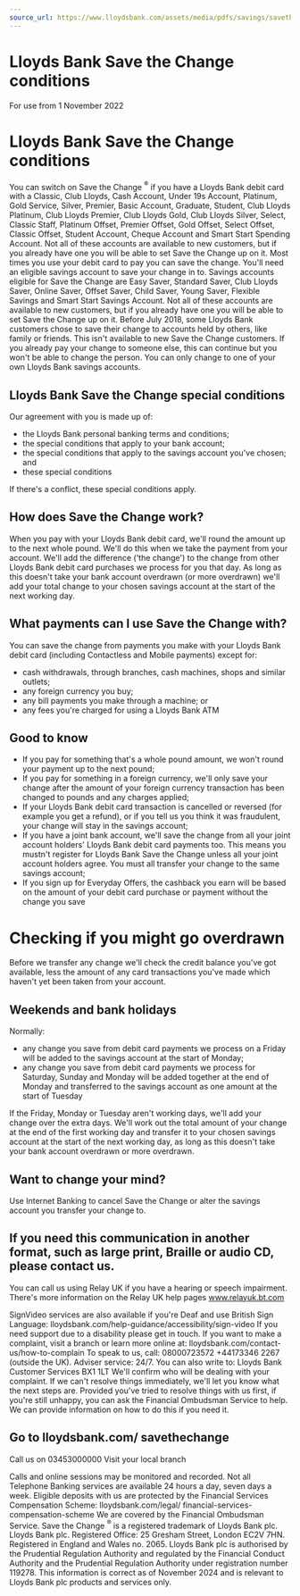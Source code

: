 ```yaml
---
source_url: https://www.lloydsbank.com/assets/media/pdfs/savings/savethechange_termsconditions.pdf
---
```


# Lloyds Bank Save the Change conditions

For use from 1 November 2022

# Lloyds Bank Save the Change conditions

You can switch on Save the Change ${ }^{\circledR}$ if you have a Lloyds Bank debit card with a Classic, Club Lloyds, Cash Account, Under 19s Account, Platinum, Gold Service, Silver, Premier, Basic Account, Graduate, Student, Club Lloyds Platinum, Club Lloyds Premier, Club Lloyds Gold, Club Lloyds Silver, Select, Classic Staff, Platinum Offset, Premier Offset, Gold Offset, Select Offset, Classic Offset, Student Account, Cheque Account and Smart Start Spending Account. Not all of these accounts are available to new customers, but if you already have one you will be able to set Save the Change up on it.
Most times you use your debit card to pay you can save the change.
You'll need an eligible savings account to save your change in to. Savings accounts eligible for Save the Change are Easy Saver, Standard Saver, Club Lloyds Saver, Online Saver, Offset Saver, Child Saver, Young Saver, Flexible Savings and Smart Start Savings Account. Not all of these accounts are available to new customers, but if you already have one you will be able to set Save the Change up on it.
Before July 2018, some Lloyds Bank customers chose to save their change to accounts held by others, like family or friends. This isn't available to new Save the Change customers. If you already pay your change to someone else, this can continue but you won't be able to change the person. You can only change to one of your own Lloyds Bank savings accounts.

## Lloyds Bank Save the Change special conditions

Our agreement with you is made up of:

- the Lloyds Bank personal banking terms and conditions;
- the special conditions that apply to your bank account;
- the special conditions that apply to the savings account you've chosen; and
- these special conditions

If there's a conflict, these special conditions apply.

## How does Save the Change work?

When you pay with your Lloyds Bank debit card, we'll round the amount up to the next whole pound. We'll do this when we take the payment from your account. We'll add the difference ('the change') to the change from other Lloyds Bank debit card purchases we process for you that day. As long as this doesn't take your bank account overdrawn (or more overdrawn) we'll add your total change to your chosen savings account at the start of the next working day.

## What payments can I use Save the Change with?

You can save the change from payments you make with your Lloyds Bank debit card (including Contactless and Mobile payments) except for:

- cash withdrawals, through branches, cash machines, shops and similar outlets;
- any foreign currency you buy;
- any bill payments you make through a machine; or
- any fees you're charged for using a Lloyds Bank ATM


## Good to know

- If you pay for something that's a whole pound amount, we won't round your payment up to the next pound;
- If you pay for something in a foreign currency, we'll only save your change after the amount of your foreign currency transaction has been changed to pounds and any charges applied;
- If your Lloyds Bank debit card transaction is cancelled or reversed (for example you get a refund), or if you tell us you think it was fraudulent, your change will stay in the savings account;
- If you have a joint bank account, we'll save the change from all your joint account holders' Lloyds Bank debit card payments too. This means you mustn't register for Lloyds Bank Save the Change unless all your joint account holders agree. You must all transfer your change to the same savings account;
- If you sign up for Everyday Offers, the cashback you earn will be based on the amount of your debit card purchase or payment without the change you save

# Checking if you might go overdrawn

Before we transfer any change we'll check the credit balance you've got available, less the amount of any card transactions you've made which haven't yet been taken from your account.

## Weekends and bank holidays

Normally:

- any change you save from debit card payments we process on a Friday will be added to the savings account at the start of Monday;
- any change you save from debit card payments we process for Saturday, Sunday and Monday will be added together at the end of Monday and transferred to the savings account as one amount at the start of Tuesday

If the Friday, Monday or Tuesday aren't working days, we'll add your change over the extra days. We'll work out the total amount of your change at the end of the first working day and transfer it to your chosen savings account at the start of the next working day, as long as this doesn't take your bank account overdrawn or more overdrawn.

## Want to change your mind?

Use Internet Banking to cancel Save the Change or alter the savings account you transfer your change to.

## If you need this communication in another format, such as large print, Braille or audio CD, please contact us.

You can call us using Relay UK if you have a hearing or speech impairment. There's more information on the Relay UK help pages www.relayuk.bt.com

SignVideo services are also available if you're Deaf and use British Sign Language:
lloydsbank.com/help-guidance/accessibility/sign-video If you need support due to a disability please get in touch. If you want to make a complaint, visit a branch or learn more online at: lloydsbank.com/contact-us/how-to-complain To speak to us, call: 08000723572
+44173346 2267 (outside the UK).
Adviser service: 24/7.
You can also write to:
Lloyds Bank
Customer Services
BX1 1LT
We'll confirm who will be dealing with your complaint. If we can't resolve things immediately, we'll let you know what the next steps are.
Provided you've tried to resolve things with us first, if you're still unhappy, you can ask the Financial Ombudsman Service to help. We can provide information on how to do this if you need it.

## Go to lloydsbank.com/ savethechange

Call us on 03453000000
Visit your local branch

Calls and online sessions may be monitored and recorded. Not all Telephone Banking services are available 24 hours a day, seven days a week.
Eligible deposits with us are protected by the Financial Services Compensation Scheme: lloydsbank.com/legal/ financial-services-compensation-scheme We are covered by the Financial Ombudsman Service.
Save the Change ${ }^{\circledR}$ is a registered trademark of Lloyds Bank plc.
Lloyds Bank plc. Registered Office:
25 Gresham Street, London EC2V 7HN.
Registered in England and Wales no. 2065.
Lloyds Bank plc is authorised by the Prudential Regulation Authority and regulated by the Financial Conduct Authority and the Prudential Regulation Authority under registration number 119278.
This information is correct as of November 2024 and is relevant to Lloyds Bank plc products and services only.
